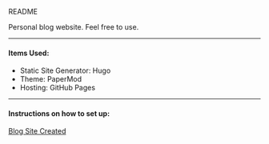 README

Personal blog website. Feel free to use.

----

#### Items Used:

- Static Site Generator: Hugo
- Theme: PaperMod
- Hosting: GitHub Pages

-----

#### Instructions on how to set up:
[Blog Site Created](https://blog.raymonhardy.com/posts/blog_site_created/)